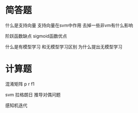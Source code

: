 # 简答题

什么是支持向量 支持向量在svm中作用 去掉一些非vm有什么影响  

阶跃函数缺点 sigmoid函数优点  

什么是有模型学习 和无模型学习区别 为什么提出无模型学习  




# 计算题

混淆矩阵 p r f1  

svm 拉格朗日 推导对偶问题  

感知机迭代  
